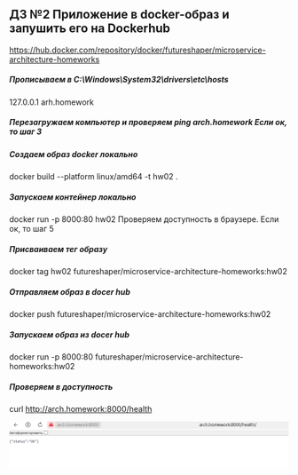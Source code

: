 ## ДЗ №2 Приложение в docker-образ и запушить его на Dockerhub
https://hub.docker.com/repository/docker/futureshaper/microservice-architecture-homeworks

##### Прописываем в C:\Windows\System32\drivers\etc\hosts 
127.0.0.1 arh.homework
##### Перезагружаем компьютер и проверяем ping arch.homework Если ок, то шаг 3
##### Создаем образ docker локально 
docker build --platform linux/amd64 -t hw02 .
##### Запускаем контейнер локально 
docker run -p 8000:80 hw02 Проверяем доступность в браузере. Если ок, то шаг 5
##### Присваиваем тег образу 
docker tag hw02 futureshaper/microservice-architecture-homeworks:hw02
##### Отправляем образ в docer hub    
docker push futureshaper/microservice-architecture-homeworks:hw02
##### Запускаем образ из docer hub    
docker run -p 8000:80 futureshaper/microservice-architecture-homeworks:hw02
##### Проверяем в доступность 
curl http://arch.homework:8000/health

![img_01.png](img_01.png)
    
   
   
